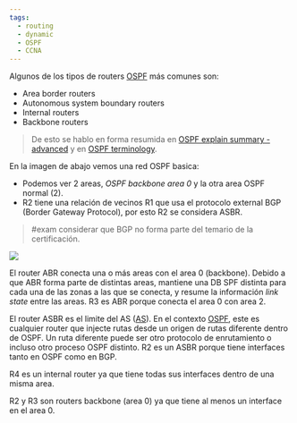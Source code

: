 ```yaml
---
tags:
  - routing
  - dynamic
  - OSPF
  - CCNA
---
```

Algunos de los tipos de routers [OSPF](OSPF.md) más comunes son:
- Area border routers 
- Autonomous system boundary routers 
- Internal routers 
- Backbone routers 

> De esto se hablo en forma resumida en [OSPF explain summary - advanced](OSPF%20explain%20summary%20-%20advanced.md) y en [OSPF terminology](OSPF%20terminology.md). 

En la imagen de abajo vemos una red OSPF basica:
- Podemos ver 2 areas, _OSPF backbone area 0_ y la otra area OSPF normal (2). 
- R2 tiene una relación de vecinos R1 que usa el protocolo external BGP (Border Gateway Protocol), por esto R2 se considera ASBR.

> #exam considerar que BGP no forma parte del temario de la certificación.

![](16-5-scaled.jpg)

El router ABR conecta una o más areas con el area 0 (backbone). Debido a que ABR forma parte de distintas areas, mantiene una DB SPF distinta para cada una de las zonas a las que se conecta, y resume la información _link state_ entre las areas. R3 es ABR porque conecta el area 0 con area 2. 

El router ASBR es el limite del AS ([AS](AS.md)). En el contexto [OSPF](OSPF.md), este es cualquier router que injecte rutas desde un origen de rutas diferente dentro de OSPF. Un ruta diferente puede ser otro protocolo de enrutamiento o incluso otro proceso OSPF distinto.  R2 es un ASBR porque tiene interfaces tanto en OSPF como en BGP. 

R4 es un internal router ya que tiene todas sus interfaces dentro de una misma area. 

R2 y R3 son routers backbone (area 0) ya que tiene al menos un interface en el area 0. 